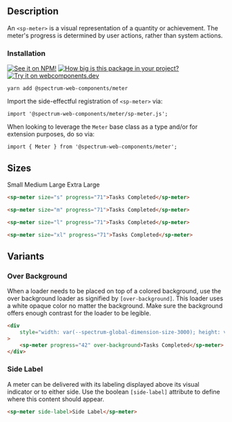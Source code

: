 ## Description

An `<sp-meter>` is a visual representation of a quantity or achievement. The meter's progress is determined by user actions, rather than system actions.

### Installation

[![See it on NPM!](https://img.shields.io/npm/v/@spectrum-web-components/meter?style=for-the-badge)](https://www.npmjs.com/package/@spectrum-web-components/meter)
[![How big is this package in your project?](https://img.shields.io/bundlephobia/minzip/@spectrum-web-components/meter?style=for-the-badge)](https://bundlephobia.com/result?p=@spectrum-web-components/meter)
[![Try it on webcomponents.dev](https://img.shields.io/badge/Try%20it%20on-webcomponents.dev-green?style=for-the-badge)](https://webcomponents.dev/edit/collection/fO75441E1Q5ZlI0e9pgq/NqxNiDV1LXR9zxzocoRh/src/index.ts)

```
yarn add @spectrum-web-components/meter
```

Import the side-effectful registration of `<sp-meter>` via:

```
import '@spectrum-web-components/meter/sp-meter.js';
```

When looking to leverage the `Meter` base class as a type and/or for extension purposes, do so via:

```
import { Meter } from '@spectrum-web-components/meter';
```

## Sizes

<sp-tabs selected="m" auto label="Size Attribute Options">
    <sp-tab value="s">Small</sp-tab>
    <sp-tab value="m">Medium</sp-tab>
    <sp-tab value="l">Large</sp-tab>
    <sp-tab value="xl">Extra Large</sp-tab>

<sp-tab-panel value="s">

```html
<sp-meter size="s" progress="71">Tasks Completed</sp-meter>
```

</sp-tab-panel>

<sp-tab-panel value="m">

```html
<sp-meter size="m" progress="71">Tasks Completed</sp-meter>
```

</sp-tab-panel>

<sp-tab-panel value="l">

```html
<sp-meter size="l" progress="71">Tasks Completed</sp-meter>
```

</sp-tab-panel>

<sp-tab-panel value="xl">

```html
<sp-meter size="xl" progress="71">Tasks Completed</sp-meter>
```

</sp-tab-panel>
</sp-tabs>

## Variants

### Over Background

When a loader needs to be placed on top of a colored background, use the over background loader as signified by `[over-background]`. This loader uses a white opaque color no matter the background. Make sure the background offers enough contrast for the loader to be legible.

```html
<div
    style="width: var(--spectrum-global-dimension-size-3000); height: var(--spectrum-global-dimension-size-2000); display: flex; flex-direction: column; align-items: center; justify-content: space-around; background-color: var(--spectrum-alias-background-color-modal-overlay);"
>
    <sp-meter progress="42" over-background>Tasks Completed</sp-meter>
</div>
```

### Side Label

A meter can be delivered with its labeling displayed above its visual indicator or to either side. Use the boolean `[side-label]` attribute to define where this content should appear.

```html
<sp-meter side-label>Side Label</sp-meter>
```
